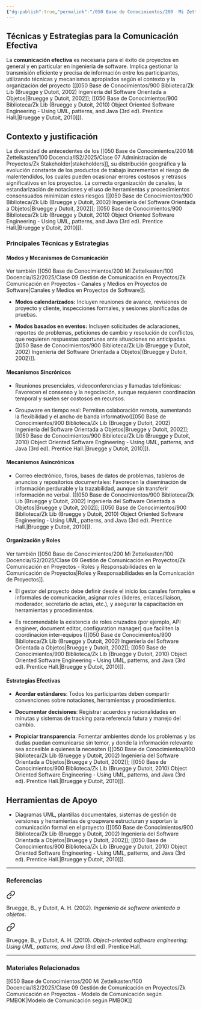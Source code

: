 ```yaml
---
{"dg-publish":true,"permalink":"/050 Base de Conocimientos/200  Mi Zettelkasten/100 Docencia/IS2/2025/Clase 09 Gestión de Comunicación en Proyectos/Zk Comunicación en Proyectos - Técnicas y Estrategias para la Comunicación Efectiva/","tags":["definir","digitalGarden"]}
---
```


## Técnicas y Estrategias para la Comunicación Efectiva

La **comunicación efectiva** es necesaria para el éxito de proyectos en general y en particular en ingeniería de software. Implica gestionar la transmisión eficiente y precisa de información entre los participantes, utilizando técnicas y mecanismos apropiados según el contexto y la organización del proyecto ([[050 Base de Conocimientos/900 Biblioteca/Zk Lib (Bruegge y Dutoit, 2002) Ingeniería del Software Orientada a Objetos\|Bruegge y Dutoit, 2002]]; [[050 Base de Conocimientos/900 Biblioteca/Zk Lib (Bruegge y Dutoit, 2010) Object Oriented Software Engineering -  Using UML, patterns, and Java (3rd ed). Prentice Hall.\|Bruegge y Dutoit, 2010]]).

## Contexto y justificación

La diversidad de antecedentes de los [[050 Base de Conocimientos/200  Mi Zettelkasten/100 Docencia/IS2/2025/Clase 07 Administración de Proyectos/Zk Stakeholder\|stakeholders]], su distribución geográfica y la evolución constante de los productos de trabajo incrementan el riesgo de malentendidos, los cuales pueden ocasionar errores costosos y retrasos significativos en los proyectos. La correcta organización de canales, la estandarización de notaciones y el uso de herramientas y procedimientos consensuados minimizan estos riesgos ([[050 Base de Conocimientos/900 Biblioteca/Zk Lib (Bruegge y Dutoit, 2002) Ingeniería del Software Orientada a Objetos\|Bruegge y Dutoit, 2002]]; [[050 Base de Conocimientos/900 Biblioteca/Zk Lib (Bruegge y Dutoit, 2010) Object Oriented Software Engineering -  Using UML, patterns, and Java (3rd ed). Prentice Hall.\|Bruegge y Dutoit, 2010]]).

### Principales Técnicas y Estrategias

#### Modos y Mecanismos de Comunicación

Ver también [[050 Base de Conocimientos/200  Mi Zettelkasten/100 Docencia/IS2/2025/Clase 09 Gestión de Comunicación en Proyectos/Zk Comunicación en Proyectos - Canales y Medios en Proyectos de Software\|Canales y Medios en Proyectos de Software]].

- **Modos calendarizados:** Incluyen reuniones de avance, revisiones de proyecto y cliente, inspecciones formales, y sesiones planificadas de pruebas.
    
- **Modos basados en eventos:** Incluyen solicitudes de aclaraciones, reportes de problemas, peticiones de cambio y resolución de conflictos, que requieren respuestas oportunas ante situaciones no anticipadas. [[050 Base de Conocimientos/900 Biblioteca/Zk Lib (Bruegge y Dutoit, 2002) Ingeniería del Software Orientada a Objetos\|(Bruegge y Dutoit, 2002)]].
    
#### Mecanismos Sincrónicos

- Reuniones presenciales, videoconferencias y llamadas telefónicas: Favorecen el consenso y la negociación, aunque requieren coordinación temporal y suelen ser costosos en recursos.
    
- Groupware en tiempo real: Permiten colaboración remota, aumentando la flexibilidad y el ancho de banda informativo([[050 Base de Conocimientos/900 Biblioteca/Zk Lib (Bruegge y Dutoit, 2002) Ingeniería del Software Orientada a Objetos\|Bruegge y Dutoit, 2002]]; [[050 Base de Conocimientos/900 Biblioteca/Zk Lib (Bruegge y Dutoit, 2010) Object Oriented Software Engineering -  Using UML, patterns, and Java (3rd ed). Prentice Hall.\|Bruegge y Dutoit, 2010]]).

#### Mecanismos Asincrónicos

- Correo electrónico, foros, bases de datos de problemas, tableros de anuncios y repositorios documentales: Favorecen la diseminación de información perdurable y la trazabilidad, aunque sin transferir información no verbal. ([[050 Base de Conocimientos/900 Biblioteca/Zk Lib (Bruegge y Dutoit, 2002) Ingeniería del Software Orientada a Objetos\|Bruegge y Dutoit, 2002]]; [[050 Base de Conocimientos/900 Biblioteca/Zk Lib (Bruegge y Dutoit, 2010) Object Oriented Software Engineering -  Using UML, patterns, and Java (3rd ed). Prentice Hall.\|Bruegge y Dutoit, 2010]]).

#### Organización y Roles

Ver también [[050 Base de Conocimientos/200  Mi Zettelkasten/100 Docencia/IS2/2025/Clase 09 Gestión de Comunicación en Proyectos/Zk Comunicación en Proyectos - Roles y Responsabilidades en la Comunicación de Proyectos\|Roles y Responsabilidades en la Comunicación de Proyectos]].

- El gestor del proyecto debe definir desde el inicio los canales formales e informales de comunicación, asignar roles (líderes, enlaces/liaison, moderador, secretario de actas, etc.), y asegurar la capacitación en herramientas y procedimientos.
    
- Es recomendable la existencia de roles cruzados (por ejemplo, API engineer, document editor, configuration manager) que faciliten la coordinación inter-equipos ([[050 Base de Conocimientos/900 Biblioteca/Zk Lib (Bruegge y Dutoit, 2002) Ingeniería del Software Orientada a Objetos\|Bruegge y Dutoit, 2002]]; [[050 Base de Conocimientos/900 Biblioteca/Zk Lib (Bruegge y Dutoit, 2010) Object Oriented Software Engineering -  Using UML, patterns, and Java (3rd ed). Prentice Hall.\|Bruegge y Dutoit, 2010]]).

#### Estrategias Efectivas

- **Acordar estándares**: Todos los participantes deben compartir convenciones sobre notaciones, herramientas y procedimientos.
    
- **Documentar decisiones**: Registrar acuerdos y racionalidades en minutas y sistemas de tracking para referencia futura y manejo del cambio.
    
- **Propiciar transparencia**: Fomentar ambientes donde los problemas y las dudas puedan comunicarse sin temor, y donde la información relevante sea accesible a quienes la necesiten ([[050 Base de Conocimientos/900 Biblioteca/Zk Lib (Bruegge y Dutoit, 2002) Ingeniería del Software Orientada a Objetos\|Bruegge y Dutoit, 2002]]; [[050 Base de Conocimientos/900 Biblioteca/Zk Lib (Bruegge y Dutoit, 2010) Object Oriented Software Engineering -  Using UML, patterns, and Java (3rd ed). Prentice Hall.\|Bruegge y Dutoit, 2010]]).

## Herramientas de Apoyo

- Diagramas UML, plantillas documentales, sistemas de gestión de versiones y herramientas de groupware estructuran y soportan la comunicación formal en el proyecto ([[050 Base de Conocimientos/900 Biblioteca/Zk Lib (Bruegge y Dutoit, 2002) Ingeniería del Software Orientada a Objetos\|Bruegge y Dutoit, 2002]]; [[050 Base de Conocimientos/900 Biblioteca/Zk Lib (Bruegge y Dutoit, 2010) Object Oriented Software Engineering -  Using UML, patterns, and Java (3rd ed). Prentice Hall.\|Bruegge y Dutoit, 2010]]).

---
### Referencias

<div class="transclusion internal-embed is-loaded"><a class="markdown-embed-link" href="/050 Base de Conocimientos/900 Biblioteca/Zk Lib (Bruegge y Dutoit, 2002) Ingeniería del Software Orientada a Objetos/#921cfa" aria-label="Open link"><svg xmlns="http://www.w3.org/2000/svg" width="24" height="24" viewBox="0 0 24 24" fill="none" stroke="currentColor" stroke-width="2" stroke-linecap="round" stroke-linejoin="round" class="svg-icon lucide-link"><path d="M10 13a5 5 0 0 0 7.54.54l3-3a5 5 0 0 0-7.07-7.07l-1.72 1.71"></path><path d="M14 11a5 5 0 0 0-7.54-.54l-3 3a5 5 0 0 0 7.07 7.07l1.71-1.71"></path></svg></a><div class="markdown-embed">



Bruegge, B., y Dutoit, A. H. (2002). _Ingeniería de software orientado a objetos_. 

</div></div>


<div class="transclusion internal-embed is-loaded"><a class="markdown-embed-link" href="/050 Base de Conocimientos/900 Biblioteca/Zk Lib (Bruegge y Dutoit, 2010) Object Oriented Software Engineering -  Using UML, patterns, and Java (3rd ed). Prentice Hall./#157cb0" aria-label="Open link"><svg xmlns="http://www.w3.org/2000/svg" width="24" height="24" viewBox="0 0 24 24" fill="none" stroke="currentColor" stroke-width="2" stroke-linecap="round" stroke-linejoin="round" class="svg-icon lucide-link"><path d="M10 13a5 5 0 0 0 7.54.54l3-3a5 5 0 0 0-7.07-7.07l-1.72 1.71"></path><path d="M14 11a5 5 0 0 0-7.54-.54l-3 3a5 5 0 0 0 7.07 7.07l1.71-1.71"></path></svg></a><div class="markdown-embed">



Bruegge, B., y Dutoit, A. H. (2010). _Object-oriented software engineering: Using UML, patterns, and Java_ (3rd ed). Prentice Hall. 

</div></div>


---
### Materiales Relacionados
[[050 Base de Conocimientos/200  Mi Zettelkasten/100 Docencia/IS2/2025/Clase 09 Gestión de Comunicación en Proyectos/Zk Comunicación en Proyectos - Modelo de Comunicación según PMBOK\|Modelo de Comunicación según PMBOK]]


